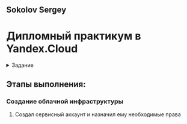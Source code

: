 ## Sokolov Sergey
# Дипломный практикум в Yandex.Cloud
<details><summary> Задание</summary>  
  
  * [Цели:](#цели)
  * [Этапы выполнения:](#этапы-выполнения)
     * [Создание облачной инфраструктуры](#создание-облачной-инфраструктуры)
     * [Создание Kubernetes кластера](#создание-kubernetes-кластера)
     * [Создание тестового приложения](#создание-тестового-приложения)
     * [Подготовка cистемы мониторинга и деплой приложения](#подготовка-cистемы-мониторинга-и-деплой-приложения)
     * [Установка и настройка CI/CD](#установка-и-настройка-cicd)
  * [Что необходимо для сдачи задания?](#что-необходимо-для-сдачи-задания)
  * [Как правильно задавать вопросы дипломному руководителю?](#как-правильно-задавать-вопросы-дипломному-руководителю)

---
## Цели:

1. Подготовить облачную инфраструктуру на базе облачного провайдера Яндекс.Облако.
2. Запустить и сконфигурировать Kubernetes кластер.
3. Установить и настроить систему мониторинга.
4. Настроить и автоматизировать сборку тестового приложения с использованием Docker-контейнеров.
5. Настроить CI для автоматической сборки и тестирования.
6. Настроить CD для автоматического развёртывания приложения.

---
## Этапы выполнения:


### Создание облачной инфраструктуры

Для начала необходимо подготовить облачную инфраструктуру в ЯО при помощи [Terraform](https://www.terraform.io/).

Особенности выполнения:

- Бюджет купона ограничен, что следует иметь в виду при проектировании инфраструктуры и использовании ресурсов;
- Следует использовать последнюю стабильную версию [Terraform](https://www.terraform.io/).

Предварительная подготовка к установке и запуску Kubernetes кластера.

1. Создайте сервисный аккаунт, который будет в дальнейшем использоваться Terraform для работы с инфраструктурой с необходимыми и достаточными правами. Не стоит использовать права суперпользователя
2. Подготовьте [backend](https://www.terraform.io/docs/language/settings/backends/index.html) для Terraform:  
   а. Рекомендуемый вариант: [Terraform Cloud](https://app.terraform.io/)  
   б. Альтернативный вариант: S3 bucket в созданном ЯО аккаунте
3. Настройте [workspaces](https://www.terraform.io/docs/language/state/workspaces.html)  
   а. Рекомендуемый вариант: создайте два workspace: *stage* и *prod*. В случае выбора этого варианта все последующие шаги должны учитывать факт существования нескольких workspace.  
   б. Альтернативный вариант: используйте один workspace, назвав его *stage*. Пожалуйста, не используйте workspace, создаваемый Terraform-ом по-умолчанию (*default*).
4. Создайте VPC с подсетями в разных зонах доступности.
5. Убедитесь, что теперь вы можете выполнить команды `terraform destroy` и `terraform apply` без дополнительных ручных действий.
6. В случае использования [Terraform Cloud](https://app.terraform.io/) в качестве [backend](https://www.terraform.io/docs/language/settings/backends/index.html) убедитесь, что применение изменений успешно проходит, используя web-интерфейс Terraform cloud.

Ожидаемые результаты:

1. Terraform сконфигурирован и создание инфраструктуры посредством Terraform возможно без дополнительных ручных действий.
2. Полученная конфигурация инфраструктуры является предварительной, поэтому в ходе дальнейшего выполнения задания возможны изменения.

---
### Создание Kubernetes кластера

На этом этапе необходимо создать [Kubernetes](https://kubernetes.io/ru/docs/concepts/overview/what-is-kubernetes/) кластер на базе предварительно созданной инфраструктуры.   Требуется обеспечить доступ к ресурсам из Интернета.

Это можно сделать двумя способами:

1. Рекомендуемый вариант: самостоятельная установка Kubernetes кластера.  
   а. При помощи Terraform подготовить как минимум 3 виртуальных машины Compute Cloud для создания Kubernetes-кластера. Тип виртуальной машины следует выбрать самостоятельно с учётом требовании к производительности и стоимости. Если в дальнейшем поймете, что необходимо сменить тип инстанса, используйте Terraform для внесения изменений.  
   б. Подготовить [ansible](https://www.ansible.com/) конфигурации, можно воспользоваться, например [Kubespray](https://kubernetes.io/docs/setup/production-environment/tools/kubespray/)  
   в. Задеплоить Kubernetes на подготовленные ранее инстансы, в случае нехватки каких-либо ресурсов вы всегда можете создать их при помощи Terraform.
2. Альтернативный вариант: воспользуйтесь сервисом [Yandex Managed Service for Kubernetes](https://cloud.yandex.ru/services/managed-kubernetes)  
  а. С помощью terraform resource для [kubernetes](https://registry.terraform.io/providers/yandex-cloud/yandex/latest/docs/resources/kubernetes_cluster) создать региональный мастер kubernetes с размещением нод в разных 3 подсетях      
  б. С помощью terraform resource для [kubernetes node group](https://registry.terraform.io/providers/yandex-cloud/yandex/latest/docs/resources/kubernetes_node_group)
  
Ожидаемый результат:

1. Работоспособный Kubernetes кластер.
2. В файле `~/.kube/config` находятся данные для доступа к кластеру.
3. Команда `kubectl get pods --all-namespaces` отрабатывает без ошибок.

---
### Создание тестового приложения

Для перехода к следующему этапу необходимо подготовить тестовое приложение, эмулирующее основное приложение разрабатываемое вашей компанией.

Способ подготовки:

1. Рекомендуемый вариант:  
   а. Создайте отдельный git репозиторий с простым nginx конфигом, который будет отдавать статические данные.  
   б. Подготовьте Dockerfile для создания образа приложения.  
2. Альтернативный вариант:  
   а. Используйте любой другой код, главное, чтобы был самостоятельно создан Dockerfile.

Ожидаемый результат:

1. Git репозиторий с тестовым приложением и Dockerfile.
2. Регистр с собранным docker image. В качестве регистра может быть DockerHub или [Yandex Container Registry](https://cloud.yandex.ru/services/container-registry), созданный также с помощью terraform.

---
### Подготовка cистемы мониторинга и деплой приложения

Уже должны быть готовы конфигурации для автоматического создания облачной инфраструктуры и поднятия Kubernetes кластера.  
Теперь необходимо подготовить конфигурационные файлы для настройки нашего Kubernetes кластера.

Цель:
1. Задеплоить в кластер [prometheus](https://prometheus.io/), [grafana](https://grafana.com/), [alertmanager](https://github.com/prometheus/alertmanager), [экспортер](https://github.com/prometheus/node_exporter) основных метрик Kubernetes.
2. Задеплоить тестовое приложение, например, [nginx](https://www.nginx.com/) сервер отдающий статическую страницу.

Рекомендуемый способ выполнения:
1. Воспользовать пакетом [kube-prometheus](https://github.com/prometheus-operator/kube-prometheus), который уже включает в себя [Kubernetes оператор](https://operatorhub.io/) для [grafana](https://grafana.com/), [prometheus](https://prometheus.io/), [alertmanager](https://github.com/prometheus/alertmanager) и [node_exporter](https://github.com/prometheus/node_exporter). При желании можете собрать все эти приложения отдельно.
2. Для организации конфигурации использовать [qbec](https://qbec.io/), основанный на [jsonnet](https://jsonnet.org/). Обратите внимание на имеющиеся функции для интеграции helm конфигов и [helm charts](https://helm.sh/)
3. Если на первом этапе вы не воспользовались [Terraform Cloud](https://app.terraform.io/), то задеплойте в кластер [atlantis](https://www.runatlantis.io/) для отслеживания изменений инфраструктуры.

Альтернативный вариант:
1. Для организации конфигурации можно использовать [helm charts](https://helm.sh/)

Ожидаемый результат:
1. Git репозиторий с конфигурационными файлами для настройки Kubernetes.
2. Http доступ к web интерфейсу grafana.
3. Дашборды в grafana отображающие состояние Kubernetes кластера.
4. Http доступ к тестовому приложению.

---
### Установка и настройка CI/CD

Осталось настроить ci/cd систему для автоматической сборки docker image и деплоя приложения при изменении кода.

Цель:

1. Автоматическая сборка docker образа при коммите в репозиторий с тестовым приложением.
2. Автоматический деплой нового docker образа.

Можно использовать [teamcity](https://www.jetbrains.com/ru-ru/teamcity/), [jenkins](https://www.jenkins.io/) либо [gitlab ci](https://about.gitlab.com/stages-devops-lifecycle/continuous-integration/)

Ожидаемый результат:

1. Интерфейс ci/cd сервиса доступен по http.
2. При любом коммите в репозиторие с тестовым приложением происходит сборка и отправка в регистр Docker образа.
3. При создании тега (например, v1.0.0) происходит сборка и отправка с соответствующим label в регистр, а также деплой соответствующего Docker образа в кластер Kubernetes.

---
## Что необходимо для сдачи задания?

1. Репозиторий с конфигурационными файлами Terraform и готовность продемонстрировать создание всех ресурсов с нуля.
2. Пример pull request с комментариями созданными atlantis'ом или снимки экрана из Terraform Cloud.
3. Репозиторий с конфигурацией ansible, если был выбран способ создания Kubernetes кластера при помощи ansible.
4. Репозиторий с Dockerfile тестового приложения и ссылка на собранный docker image.
5. Репозиторий с конфигурацией Kubernetes кластера.
6. Ссылка на тестовое приложение и веб интерфейс Grafana с данными доступа.
7. Все репозитории рекомендуется хранить на одном ресурсе (github, gitlab)

---
## Как правильно задавать вопросы дипломному руководителю?

Что поможет решить большинство частых проблем:

1. Попробовать найти ответ сначала самостоятельно в интернете или в 
  материалах курса и ДЗ и только после этого спрашивать у дипломного 
  руководителя. Скилл поиска ответов пригодится вам в профессиональной 
  деятельности.
2. Если вопросов больше одного, то присылайте их в виде нумерованного 
  списка. Так дипломному руководителю будет проще отвечать на каждый из 
  них.
3. При необходимости прикрепите к вопросу скриншоты и стрелочкой 
  покажите, где не получается.

Что может стать источником проблем:

1. Вопросы вида «Ничего не работает. Не запускается. Всё сломалось». 
  Дипломный руководитель не сможет ответить на такой вопрос без 
  дополнительных уточнений. Цените своё время и время других.
2. Откладывание выполнения курсового проекта на последний момент.
3. Ожидание моментального ответа на свой вопрос. Дипломные руководители работающие разработчики, которые занимаются, кроме преподавания, 
  своими проектами. Их время ограничено, поэтому постарайтесь задавать правильные вопросы, чтобы получать быстрые ответы :)  
</details>

## Этапы выполнения:
### Создание облачной инфраструктуры
1. Создал сервисный аккаунт и назначил ему необходимые права
